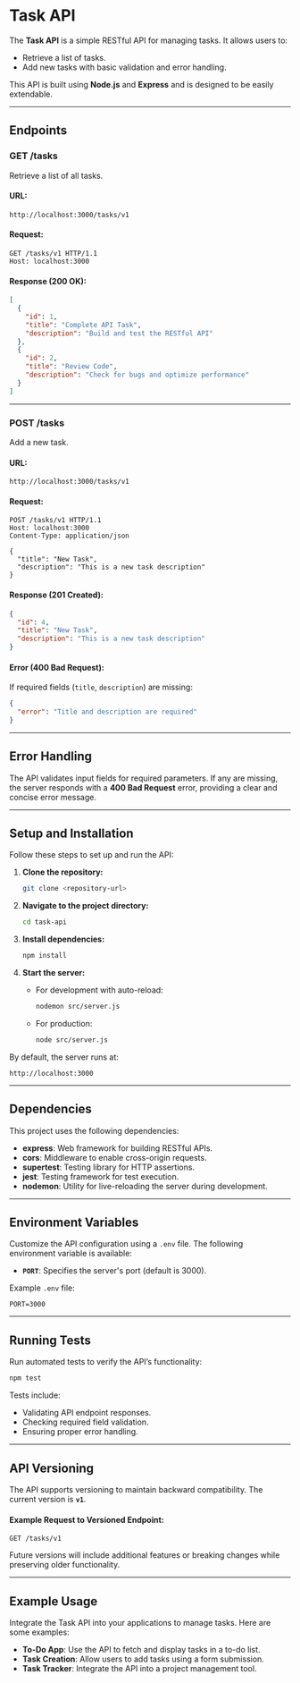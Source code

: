 

# Task API

The **Task API** is a simple RESTful API for managing tasks. It allows users to:  

- Retrieve a list of tasks.  
- Add new tasks with basic validation and error handling.  

This API is built using **Node.js** and **Express** and is designed to be easily extendable.  

---

## Endpoints  

### GET /tasks  

Retrieve a list of all tasks.  

#### URL:  
```
http://localhost:3000/tasks/v1
```

#### Request:  
```http
GET /tasks/v1 HTTP/1.1  
Host: localhost:3000  
```  

#### Response (200 OK):  
```json
[
  {
    "id": 1,
    "title": "Complete API Task",
    "description": "Build and test the RESTful API"
  },
  {
    "id": 2,
    "title": "Review Code",
    "description": "Check for bugs and optimize performance"
  }
]
```  

---

### POST /tasks  

Add a new task.  

#### URL:  
```
http://localhost:3000/tasks/v1
```  

#### Request:  
```http
POST /tasks/v1 HTTP/1.1  
Host: localhost:3000  
Content-Type: application/json  

{
  "title": "New Task",
  "description": "This is a new task description"
}
```  

#### Response (201 Created):  
```json
{
  "id": 4,
  "title": "New Task",
  "description": "This is a new task description"
}
```  

#### Error (400 Bad Request):  
If required fields (`title`, `description`) are missing:  
```json
{
  "error": "Title and description are required"
}
```  

---

## Error Handling  

The API validates input fields for required parameters. If any are missing, the server responds with a **400 Bad Request** error, providing a clear and concise error message.  

---

## Setup and Installation  

Follow these steps to set up and run the API:  

1. **Clone the repository:**  
   ```sh
   git clone <repository-url>
   ```  

2. **Navigate to the project directory:**  
   ```sh
   cd task-api
   ```  

3. **Install dependencies:**  
   ```sh
   npm install
   ```  

4. **Start the server:**  
   - For development with auto-reload:  
     ```sh
     nodemon src/server.js
     ```  
   - For production:  
     ```sh
     node src/server.js
     ```  

By default, the server runs at:  
```
http://localhost:3000
```  

---

## Dependencies  

This project uses the following dependencies:  

- **express**: Web framework for building RESTful APIs.  
- **cors**: Middleware to enable cross-origin requests.  
- **supertest**: Testing library for HTTP assertions.  
- **jest**: Testing framework for test execution.  
- **nodemon**: Utility for live-reloading the server during development.  

---

## Environment Variables  

Customize the API configuration using a `.env` file. The following environment variable is available:  

- **`PORT`**: Specifies the server's port (default is 3000).  

Example `.env` file:  
```
PORT=3000
```  

---

## Running Tests  

Run automated tests to verify the API’s functionality:  

```sh
npm test
```  

Tests include:  
- Validating API endpoint responses.  
- Checking required field validation.  
- Ensuring proper error handling.  

---

## API Versioning  

The API supports versioning to maintain backward compatibility. The current version is **`v1`**.  

#### Example Request to Versioned Endpoint:  
```http
GET /tasks/v1
```  

Future versions will include additional features or breaking changes while preserving older functionality.  

---

## Example Usage  

Integrate the Task API into your applications to manage tasks. Here are some examples:  

- **To-Do App**: Use the API to fetch and display tasks in a to-do list.  
- **Task Creation**: Allow users to add tasks using a form submission.  
- **Task Tracker**: Integrate the API into a project management tool.  
